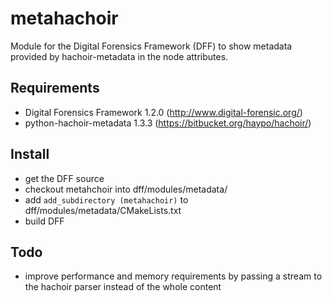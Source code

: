 metahachoir
===========

Module for the Digital Forensics Framework (DFF) to show metadata provided by hachoir-metadata in the node attributes.


Requirements
------------

*   Digital Forensics Framework 1.2.0 (http://www.digital-forensic.org/)
*   python-hachoir-metadata 1.3.3 (https://bitbucket.org/haypo/hachoir/)


Install
-------

*   get the DFF source
*   checkout metahchoir into dff/modules/metadata/
*   add `add_subdirectory (metahachoir)` to dff/modules/metadata/CMakeLists.txt
*   build DFF


Todo
----

*   improve performance and memory requirements by passing a stream to the hachoir parser instead of the whole content

